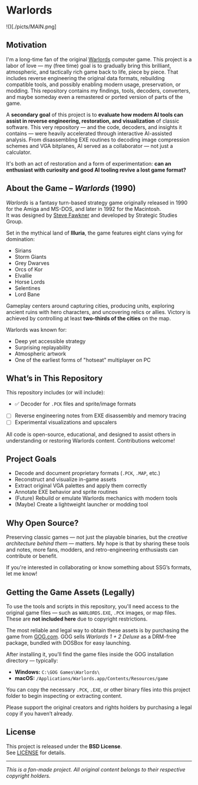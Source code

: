 # Warlords

!()[./picts/MAIN.png]

## Motivation

I'm a long-time fan of the original [Warlords](https://en.wikipedia.org/wiki/Warlords_(1990_video_game)) computer game.
This project is a labor of love — my (free time) goal is to gradually bring this brilliant, atmospheric, and tactically rich game back to life, piece by piece.
That includes reverse engineering the original data formats, rebuilding compatible tools, and possibly enabling modern usage, preservation, or modding.
This repository contains my findings, tools, decoders, converters, and maybe someday even a remastered or ported version of parts of the game.

A **secondary goal** of this project is to **evaluate how modern AI tools can assist in reverse engineering, restoration, and visualization** of classic software.
This very repository — and the code, decoders, and insights it contains — were heavily accelerated through interactive AI-assisted analysis.
From disassembling EXE routines to decoding image compression schemes and VGA bitplanes, AI served as a collaborator — not just a calculator.

It's both an act of restoration and a form of experimentation: **can an enthusiast with curiosity and good AI tooling revive a lost game format?**


## About the Game – *Warlords* (1990)

*Warlords* is a fantasy turn-based strategy game originally released in 1990 for the Amiga and MS-DOS, and later in 1992 for the Macintosh.  
It was designed by [Steve Fawkner](https://en.wikipedia.org/wiki/Steve_Fawkner) and developed by Strategic Studies Group.

Set in the mythical land of **Illuria**, the game features eight clans vying for domination:

- Sirians  
- Storm Giants  
- Grey Dwarves  
- Orcs of Kor  
- Elvallie  
- Horse Lords  
- Selentines  
- Lord Bane

Gameplay centers around capturing cities, producing units, exploring ancient ruins with hero characters, and uncovering relics or allies.
Victory is achieved by controlling at least **two-thirds of the cities** on the map.

Warlords was known for:
- Deep yet accessible strategy
- Surprising replayability
- Atmospheric artwork
- One of the earliest forms of "hotseat" multiplayer on PC

## What’s in This Repository

This repository includes (or will include):

- ✅ Decoder for `.PCK` files and sprite/image formats
- [ ] Reverse engineering notes from EXE disassembly and memory tracing
- [ ] Experimental visualizations and upscalers

All code is open-source, educational, and designed to assist others in understanding or restoring Warlords content.
Contributions welcome!

## Project Goals

- Decode and document proprietary formats (`.PCK`, `.MAP`, etc.)
- Reconstruct and visualize in-game assets
- Extract original VGA palettes and apply them correctly
- Annotate EXE behavior and sprite routines
- (Future) Rebuild or emulate Warlords mechanics with modern tools
- (Maybe) Create a lightweight launcher or modding tool

## Why Open Source?

Preserving classic games — not just the playable binaries, but the *creative architecture behind them* — matters.
My hope is that by sharing these tools and notes, more fans, modders, and retro-engineering enthusiasts can contribute or benefit.

If you're interested in collaborating or know something about SSG’s formats, let me know!


## Getting the Game Assets (Legally)

To use the tools and scripts in this repository, you'll need access to the original game files — such as `WARLORDS.EXE`, `.PCK` images, or map files.
These are **not included here** due to copyright restrictions.

The most reliable and legal way to obtain these assets is by purchasing the game from [GOG.com]([https://www.gog.com/).
GOG sells *Warlords 1 + 2 Deluxe* as a DRM-free package, bundled with DOSBox for easy launching.

After installing it, you’ll find the game files inside the GOG installation directory — typically:

- **Windows:** `C:\GOG Games\Warlords\`
- **macOS:** `/Applications/Warlords.app/Contents/Resources/game`

You can copy the necessary `.PCK`, `.EXE`, or other binary files into this project folder to begin inspecting or extracting content.

Please support the original creators and rights holders by purchasing a legal copy if you haven’t already.


## License

This project is released under the **BSD License**.  
See [LICENSE](./LICENSE) for details.

---

*This is a fan-made project. All original content belongs to their respective copyright holders.*
